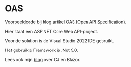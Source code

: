# OAS 
Voorbeeldcode bij [blog artikel OAS (Open API Specification)](https://github.com/mrasoftGithub/oas).

Hier staat een ASP.NET Core Web API-project.

Voor de solution is de Visual Studio 2022 IDE gebruikt. 

Het gebruikte Framework is .Net 9.0.

Lees ook mijn [blog](https://www.mrasoft.nl) over C# en Blazor.
